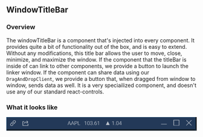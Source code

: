## WindowTitleBar

### Overview

The windowTitleBar is a component that's injected into every component. It provides quite a bit of functionality out of the box, and is easy to extend. Without any modifications, this title bar allows the user to move, close, minimize, and maximize the window. If the component that the titleBar is inside of can link to other components, we provide a button to launch the linker window. If the component can share data using our `DragAndDropClient`, we provide a button that, when dragged from window to window, sends data as well. It is a very speciailized component, and doesn't use any of our standard react-controls.

### What it looks like

![](./screenshot.png)
